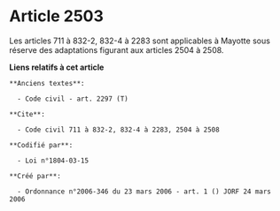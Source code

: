 # Article 2503

Les articles 711 à 832-2, 832-4 à 2283 sont applicables à Mayotte sous réserve des adaptations figurant aux articles 2504 à
2508.

**Liens relatifs à cet article**

	**Anciens textes**:

	  - Code civil - art. 2297 (T)

	**Cite**:

	  - Code civil 711 à 832-2, 832-4 à 2283, 2504 à 2508

	**Codifié par**:

	  - Loi n°1804-03-15

	**Créé par**:

	  - Ordonnance n°2006-346 du 23 mars 2006 - art. 1 () JORF 24 mars 2006
